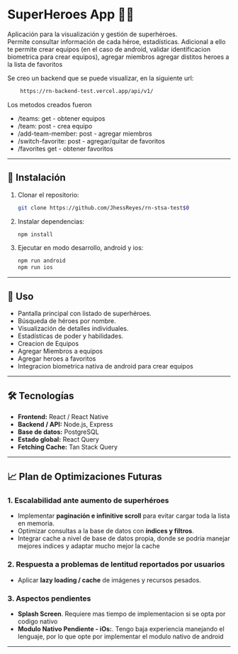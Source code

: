 # SuperHeroes App 🦸‍♂️

Aplicación para la visualización y gestión de superhéroes.  
Permite consultar información de cada héroe, estadísticas. Adicional a ello te permite crear equipos (en el caso de android, validar identificacion biometrica para crear equipos), agregar miembros agregar distitos heroes a la lista de favoritos

Se creo un backend que se puede visualizar, en la siguiente url:
   ```bash
       https://rn-backend-test.vercel.app/api/v1/
  ````

Los metodos creados fueron
* /teams: get - obtener equipos
* /team: post - crea equipo
* /add-team-member: post - agregar miembros
* /switch-favorite: post - agregar/quitar de favoritos
* /favorites get - obtener favoritos

---

## 🚀 Instalación

1. Clonar el repositorio:
   ```bash
   git clone https://github.com/JhessReyes/rn-stsa-test$0
    ````

2. Instalar dependencias:

   ```bash
   npm install
   ```
3. Ejecutar en modo desarrollo, android y ios:

   ```bash
   npm run android
   npm run ios
   ```

---

## 📖 Uso

* Pantalla principal con listado de superhéroes.
* Búsqueda de héroes por nombre.
* Visualización de detalles individuales.
* Estadísticas de poder y habilidades.
* Creacion de Equipos
* Agregar Miembros a equipos
* Agregar heroes a favoritos
* Integracion biometrica nativa de android para crear equipos


---

## 🛠️ Tecnologías

* **Frontend:** React / React Native
* **Backend / API:** Node.js, Express
* **Base de datos:** PostgreSQL
* **Estado global:** React Query
* **Fetching Cache:** Tan Stack Query

---

## 📈 Plan de Optimizaciones Futuras

### 1. Escalabilidad ante aumento de superhéroes
* Implementar **paginación e infinitive scroll** para evitar cargar toda la lista en memoria.
* Optimizar consultas a la base de datos con **índices y filtros**.
* Integrar cache a nivel de base de datos propia, donde se podria manejar mejores indices y adaptar mucho mejor la cache

### 2. Respuesta a problemas de lentitud reportados por usuarios

* Aplicar **lazy loading / cache** de imágenes y recursos pesados.


### 3. Aspectos pendientes

* **Splash Screen**. Requiere mas tiempo de implementacion si se opta por codigo nativo
* **Modulo Nativo Pendiente - iOs:**. Tengo baja experiencia manejando el lenguaje, por lo que opte por implementar el modulo nativo de android

---
